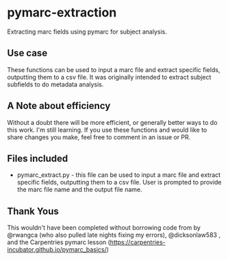 # pymarc-extraction
Extracting marc fields using pymarc for subject analysis.

## Use case
These functions can be used to input a marc file and extract specific fields, outputting them to a csv file. It was originally intended to extract subject subfields to do metadata analysis.

## A Note about efficiency
Without a doubt there will be more efficient, or generally better ways to do this work. I'm still learning. If you use these functions and would like to share changes you make, feel free to comment in an issue or PR.

## Files included
* pymarc_extract.py - this file can be used to input a marc file and extract specific fields, outputting them to a csv file. User is prompted to provide the marc file name and the output file name.

## Thank Yous
This wouldn't have been completed without borrowing code from by @rwangca (who also pulled late nights fixing my errors), @dicksonlaw583 , and the Carpentries pymarc lesson (https://carpentries-incubator.github.io/pymarc_basics/)

